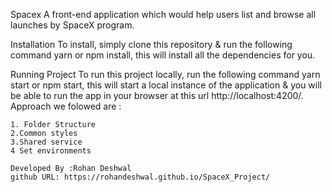 Spacex
A front-end application which would help users list and browse all launches by SpaceX program.

Installation
To install, simply clone this repository & run the following command yarn or npm install, this will install all the dependencies for you.

Running Project
To run this project locally, run the following command yarn start or npm start, this will start a local instance of the application & you will be able to run the app in your browser at this url http://localhost:4200/.
Approach we folowed are :

    1. Folder Structure
    2.Common styles
    3.Shared service
    4 Set environments

    Developed By :Rohan Deshwal
    github URL: https://rohandeshwal.github.io/SpaceX_Project/